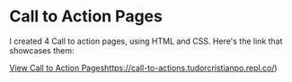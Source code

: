 # Call to Action Pages

I created 4 Call to action pages, using HTML and CSS. Here's the link that showcases them:

[View Call to Action Pages](https://call-to-actions.tudorcristianpo.repl.co/)https://call-to-actions.tudorcristianpo.repl.co/)
